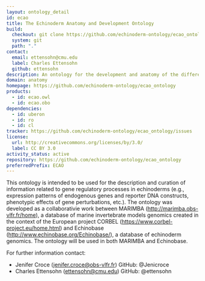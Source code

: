 ```yaml
---
layout: ontology_detail
id: ecao
title: The Echinoderm Anatomy and Development Ontology
build:
  checkout: git clone https://github.com/echinoderm-ontology/ecao_ontology.git
  system: git
  path: "."
contact:
  email: ettensohn@cmu.edu
  label: Charles Ettensohn
  github: ettensohn
description: An ontology for the development and anatomy of the different species of the phylum Echinodermata (NCBITaxon:7586).
domain: anatomy
homepage: https://github.com/echinoderm-ontology/ecao_ontology
products:
  - id: ecao.owl
  - id: ecao.obo
dependencies:
  - id: uberon
  - id: ro
  - id: cl
tracker: https://github.com/echinoderm-ontology/ecao_ontology/issues
license:
  url: http://creativecommons.org/licenses/by/3.0/
  label: CC BY 3.0
activity_status: active
repository: https://github.com/echinoderm-ontology/ecao_ontology
preferredPrefix: ECAO
---
```


This ontology is intended to be used for the description and curation of information related to gene regulatory processes in echinoderms (e.g., expression patterns of endogenous genes and reporter DNA constructs, phenotypic effects of gene perturbations, etc.). 
The ontology was developed as a collaborativie work between MARIMBA (http://marimba.obs-vlfr.fr/home), a database of marine invertebrate models genomics created in the context of the European project CORBEL (https://www.corbel-project.eu/home.html) and Echinobase (http://www.echinobase.org/Echinobase/), a database of echinoderm genomics. 
The ontology will be used in both MARIMBA and Echinobase.

For further information contact:
- Jenifer Croce (jenifer.croce@obs-vlfr.fr)
  GitHub: @Jenicroce
- Charles Ettensohn (ettensohn@cmu.edu)
  GitHub: @ettensohn
